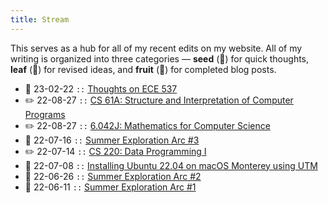 ```yaml
---
title: Stream
---
```

This serves as a hub for all of my recent edits on my website. All of my writing is organized into three categories — **seed** (🌰) for quick thoughts, **leaf** (🌿) for revised ideas, and **fruit** (🥭) for completed blog posts.

- 🥭 23-02-22 `::` [Thoughts on ECE 537](https://emilyyao.me/ece537)
- ✏️ 22-08-27 `::` [CS 61A: Structure and Interpretation of Computer Programs](https://emilyyao.me/notes/cs61a)  
- ✏️ 22-08-27 `::` [6.042J: Mathematics for Computer Science](https://emilyyao.me/notes/6-042j)  
- 🥭 22-07-16 `::` [Summer Exploration Arc #3](https://emilyyao.me/2022-sea3)
- ✏️ 22-07-14 `::` [CS 220: Data Programming I](https://emilyyao.me/notes/cs220)
- 🌰 22-07-08 `::` [Installing Ubuntu 22.04 on macOS Monterey using UTM](https://emilyyao.me/utm-ubuntu)
- 🥭 22-06-26 `::` [Summer Exploration Arc #2](https://emilyyao.me/2022-sea2)
- 🥭 22-06-11 `::` [Summer Exploration Arc #1](https://emilyyao.me/2022-sea1)